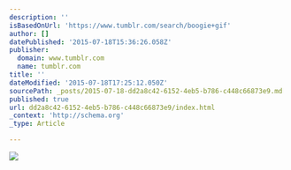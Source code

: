```yaml
---
description: ''
isBasedOnUrl: 'https://www.tumblr.com/search/boogie+gif'
author: []
datePublished: '2015-07-18T15:36:26.058Z'
publisher:
  domain: www.tumblr.com
  name: tumblr.com
title: ''
dateModified: '2015-07-18T17:25:12.050Z'
sourcePath: _posts/2015-07-18-dd2a8c42-6152-4eb5-b786-c448c66873e9.md
published: true
url: dd2a8c42-6152-4eb5-b786-c448c66873e9/index.html
_context: 'http://schema.org'
_type: Article

---
```

![](https://38.media.tumblr.com/5e8771f8b01933d31dcc1099d3724d24/tumblr_n0nv8q7pDB1s73qs0o1_400.gif)